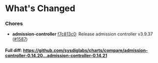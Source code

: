 # What's Changed

### Chores
- **admission-controller** [f7c813c0](https://github.com/sysdiglabs/charts/commit/f7c813c0d4ba16edf1e93505f6034caf33e706e1): Release admission controller v3.9.37 ([#1587](https://github.com/sysdiglabs/charts/issues/1587))
#### Full diff: https://github.com/sysdiglabs/charts/compare/admission-controller-0.14.20...admission-controller-0.14.21
